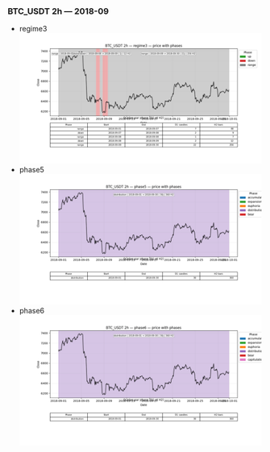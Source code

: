### BTC_USDT 2h — 2018-09

- regime3
![BTC_USDT_2h_regime3_2018-09_phase_price.png](outputs/fourier/phase_monthly/BTC_USDT/2h/2018/2018-09/BTC_USDT_2h_regime3_2018-09_phase_price.png)
- phase5
![BTC_USDT_2h_phase5_2018-09_phase_price.png](outputs/fourier/phase_monthly/BTC_USDT/2h/2018/2018-09/BTC_USDT_2h_phase5_2018-09_phase_price.png)
- phase6
![BTC_USDT_2h_phase6_2018-09_phase_price.png](outputs/fourier/phase_monthly/BTC_USDT/2h/2018/2018-09/BTC_USDT_2h_phase6_2018-09_phase_price.png)